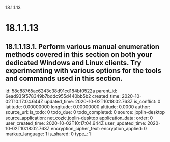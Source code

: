 18.1.1.13

# 18.1.1.13
## 18.1.1.13.1. Perform various manual enumeration methods covered in this section on both your dedicated Windows and Linux clients. Try experimenting with various options for the tools and commands used in this section.

id: 58c88765ac6243c38d91cd184bf0522a
parent_id: 6ead935f578349b7bddc955d440bb5b2
created_time: 2020-10-02T10:17:04.644Z
updated_time: 2020-10-02T10:18:02.763Z
is_conflict: 0
latitude: 0.00000000
longitude: 0.00000000
altitude: 0.0000
author: 
source_url: 
is_todo: 0
todo_due: 0
todo_completed: 0
source: joplin-desktop
source_application: net.cozic.joplin-desktop
application_data: 
order: 0
user_created_time: 2020-10-02T10:17:04.644Z
user_updated_time: 2020-10-02T10:18:02.763Z
encryption_cipher_text: 
encryption_applied: 0
markup_language: 1
is_shared: 0
type_: 1